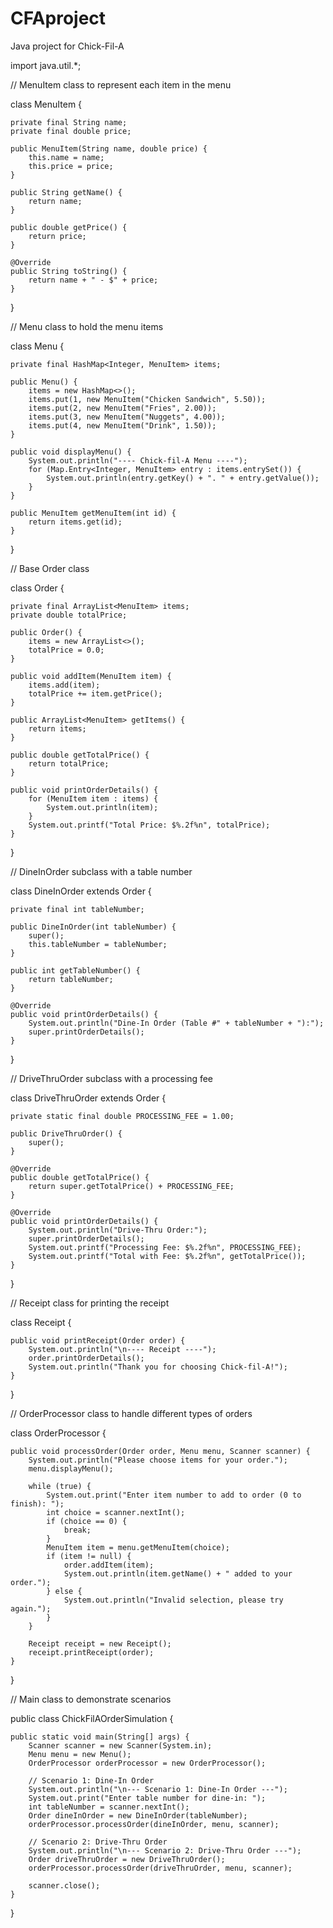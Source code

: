 # CFAproject
Java project for Chick-Fil-A

import java.util.*;

// MenuItem class to represent each item in the menu

class MenuItem {
    
    private final String name;
    private final double price;

    public MenuItem(String name, double price) {
        this.name = name;
        this.price = price;
    }

    public String getName() {
        return name;
    }

    public double getPrice() {
        return price;
    }

    @Override
    public String toString() {
        return name + " - $" + price;
    }
}

// Menu class to hold the menu items

class Menu {
   
    private final HashMap<Integer, MenuItem> items;

    public Menu() {
        items = new HashMap<>();
        items.put(1, new MenuItem("Chicken Sandwich", 5.50));
        items.put(2, new MenuItem("Fries", 2.00));
        items.put(3, new MenuItem("Nuggets", 4.00));
        items.put(4, new MenuItem("Drink", 1.50));
    }

    public void displayMenu() {
        System.out.println("---- Chick-fil-A Menu ----");
        for (Map.Entry<Integer, MenuItem> entry : items.entrySet()) {
            System.out.println(entry.getKey() + ". " + entry.getValue());
        }
    }

    public MenuItem getMenuItem(int id) {
        return items.get(id);
    }
}

// Base Order class

class Order {
   
    private final ArrayList<MenuItem> items;
    private double totalPrice;

    public Order() {
        items = new ArrayList<>();
        totalPrice = 0.0;
    }

    public void addItem(MenuItem item) {
        items.add(item);
        totalPrice += item.getPrice();
    }

    public ArrayList<MenuItem> getItems() {
        return items;
    }

    public double getTotalPrice() {
        return totalPrice;
    }

    public void printOrderDetails() {
        for (MenuItem item : items) {
            System.out.println(item);
        }
        System.out.printf("Total Price: $%.2f%n", totalPrice);
    }
}

// DineInOrder subclass with a table number

class DineInOrder extends Order {
    
    private final int tableNumber;

    public DineInOrder(int tableNumber) {
        super();
        this.tableNumber = tableNumber;
    }

    public int getTableNumber() {
        return tableNumber;
    }

    @Override
    public void printOrderDetails() {
        System.out.println("Dine-In Order (Table #" + tableNumber + "):");
        super.printOrderDetails();
    }
}

// DriveThruOrder subclass with a processing fee

class DriveThruOrder extends Order {
    
    private static final double PROCESSING_FEE = 1.00;

    public DriveThruOrder() {
        super();
    }

    @Override
    public double getTotalPrice() {
        return super.getTotalPrice() + PROCESSING_FEE;
    }

    @Override
    public void printOrderDetails() {
        System.out.println("Drive-Thru Order:");
        super.printOrderDetails();
        System.out.printf("Processing Fee: $%.2f%n", PROCESSING_FEE);
        System.out.printf("Total with Fee: $%.2f%n", getTotalPrice());
    }
}

// Receipt class for printing the receipt

class Receipt {
   
    public void printReceipt(Order order) {
        System.out.println("\n---- Receipt ----");
        order.printOrderDetails();
        System.out.println("Thank you for choosing Chick-fil-A!");
    }
}

// OrderProcessor class to handle different types of orders

class OrderProcessor {
    
    public void processOrder(Order order, Menu menu, Scanner scanner) {
        System.out.println("Please choose items for your order.");
        menu.displayMenu();

        while (true) {
            System.out.print("Enter item number to add to order (0 to finish): ");
            int choice = scanner.nextInt();
            if (choice == 0) {
                break;
            }
            MenuItem item = menu.getMenuItem(choice);
            if (item != null) {
                order.addItem(item);
                System.out.println(item.getName() + " added to your order.");
            } else {
                System.out.println("Invalid selection, please try again.");
            }
        }
        
        Receipt receipt = new Receipt();
        receipt.printReceipt(order);
    }
}

// Main class to demonstrate scenarios

public class ChickFilAOrderSimulation {
   
    public static void main(String[] args) {
        Scanner scanner = new Scanner(System.in);
        Menu menu = new Menu();
        OrderProcessor orderProcessor = new OrderProcessor();

        // Scenario 1: Dine-In Order
        System.out.println("\n--- Scenario 1: Dine-In Order ---");
        System.out.print("Enter table number for dine-in: ");
        int tableNumber = scanner.nextInt();
        Order dineInOrder = new DineInOrder(tableNumber);
        orderProcessor.processOrder(dineInOrder, menu, scanner);

        // Scenario 2: Drive-Thru Order
        System.out.println("\n--- Scenario 2: Drive-Thru Order ---");
        Order driveThruOrder = new DriveThruOrder();
        orderProcessor.processOrder(driveThruOrder, menu, scanner);

        scanner.close();
    }
}


